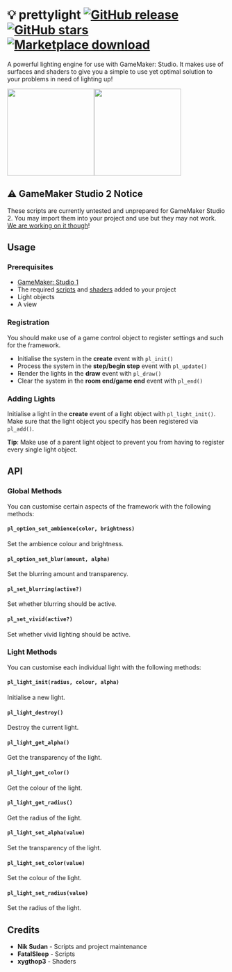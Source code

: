 # 💡 prettylight [![GitHub release](https://img.shields.io/github/release/niksudan/prettylight.svg)](https://github.com/niksudan/prettylight/releases) [![GitHub stars](https://img.shields.io/github/stars/niksudan/prettylight.svg?style=social&label=stars&style)](https://github.com/niksudan/prettylight) [![Marketplace download](https://img.shields.io/badge/marketplace-download-green.svg)](https://marketplace.yoyogames.com/assets/2493/prettylight)

A powerful lighting engine for use with GameMaker: Studio. It makes use of surfaces and shaders to give you a simple to use yet optimal solution to your problems in need of lighting up!

<div style="display: flex;">
  <img src="http://i.imgur.com/8lQR4pk.png" height="200px">
  <img src="http://i.imgur.com/820eNjo.png" height="200px">
</div>

## ⚠️ GameMaker Studio 2 Notice

These scripts are currently untested and unprepared for GameMaker Studio 2. You may import them into your project and use but they may not work. [We are working on it though](https://github.com/niksudan/prettylight/pull/12)!

## Usage

### Prerequisites

- [GameMaker: Studio 1](http://www.yoyogames.com/gamemaker)
- The required [scripts](https://github.com/niksudan/prettylight/tree/master/prettylight.gmx/scripts) and [shaders](https://github.com/niksudan/prettylight/tree/master/prettylight.gmx/shaders) added to your project
- Light objects
- A view

### Registration

You should make use of a game control object to register settings and such for the framework.

- Initialise the system in the **create** event with `pl_init()`
- Process the system in the **step/begin step** event with `pl_update()`
- Render the lights in the **draw** event with `pl_draw()`
- Clear the system in the **room end/game end** event with `pl_end()`

### Adding Lights

Initialise a light in the **create** event of a light object with `pl_light_init()`. Make sure that the light object you specify has been registered via `pl_add()`.

**Tip**: Make use of a parent light object to prevent you from having to register every single light object.

## API

### Global Methods

You can customise certain aspects of the framework with the following methods:

#### `pl_option_set_ambience(color, brightness)`

Set the ambience colour and brightness.

#### `pl_option_set_blur(amount, alpha)`

Set the blurring amount and transparency.

#### `pl_set_blurring(active?)`

Set whether blurring should be active.

#### `pl_set_vivid(active?)`

Set whether vivid lighting should be active.

### Light Methods

You can customise each individual light with the following methods:

#### `pl_light_init(radius, colour, alpha)`

Initialise a new light.

#### `pl_light_destroy()`

Destroy the current light.

#### `pl_light_get_alpha()`

Get the transparency of the light.

#### `pl_light_get_color()`

Get the colour of the light.

#### `pl_light_get_radius()`

Get the radius of the light.

#### `pl_light_set_alpha(value)`

Set the transparency of the light.

#### `pl_light_set_color(value)`

Set the colour of the light.

#### `pl_light_set_radius(value)`

Set the radius of the light.

## Credits

- **Nik Sudan** - Scripts and project maintenance
- **FatalSleep** - Scripts
- **xygthop3** - Shaders
